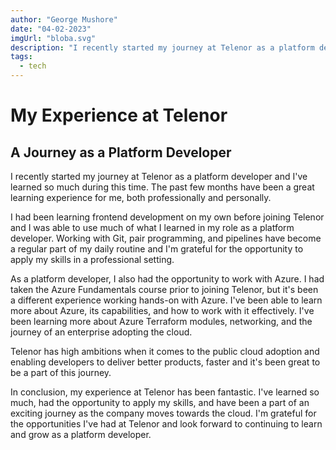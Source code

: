 ```yaml
---
author: "George Mushore"
date: "04-02-2023"
imgUrl: "bloba.svg"
description: "I recently started my journey at Telenor as a platform developer and I've learned so much during this time. The past few months have been a great learning experience for me, both professionally and personally."
tags:
  - tech
---
```


# My Experience at Telenor

## A Journey as a Platform Developer

I recently started my journey at Telenor as a platform developer and I've learned so much during this time. The past few months have been a great learning experience for me, both professionally and personally.

I had been learning frontend development on my own before joining Telenor and I was able to use much of what I learned in my role as a platform developer. Working with Git, pair programming, and pipelines have become a regular part of my daily routine and I'm grateful for the opportunity to apply my skills in a professional setting.

As a platform developer, I also had the opportunity to work with Azure. I had taken the Azure Fundamentals course prior to joining Telenor, but it's been a different experience working hands-on with Azure. I've been able to learn more about Azure, its capabilities, and how to work with it effectively. I've been learning more about Azure Terraform modules, networking, and the journey of an enterprise adopting the cloud.

Telenor has high ambitions when it comes to the public cloud adoption and enabling developers to deliver better products, faster and it's been great to be a part of this journey.

In conclusion, my experience at Telenor has been fantastic. I've learned so much, had the opportunity to apply my skills, and have been a part of an exciting journey as the company moves towards the cloud. I'm grateful for the opportunities I've had at Telenor and look forward to continuing to learn and grow as a platform developer.
